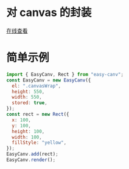 # 对 canvas 的封装

[在线查看](https://jseasy.github.io/easy-canv/dist/index.html)

# 简单示例

```js
import { EasyCanv, Rect } from "easy-canv";
const EasyCanv = new EasyCanv({
  el: ".canvasWrap",
  height: 550,
  width: 550,
  stored: true,
});
const rect = new Rect({
  x: 100,
  y: 100,
  height: 100,
  width: 100,
  fillStyle: "yellow",
});
EasyCanv.add(rect);
EasyCanv.render();
```
